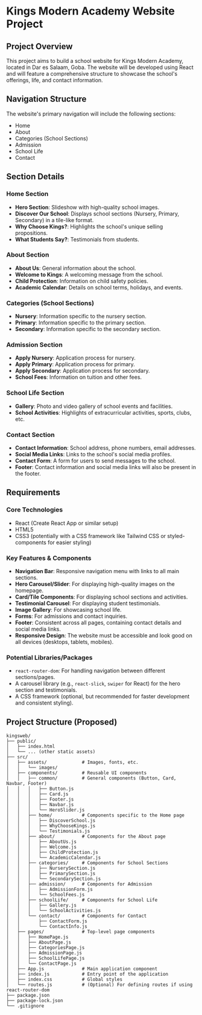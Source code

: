# Kings Modern Academy Website Project

## Project Overview

This project aims to build a school website for Kings Modern Academy, located in Dar es Salaam, Goba. The website will be developed using React and will feature a comprehensive structure to showcase the school's offerings, life, and contact information.

## Navigation Structure

The website's primary navigation will include the following sections:
- Home
- About
- Categories (School Sections)
- Admission
- School Life
- Contact

## Section Details

### Home Section
- **Hero Section**: Slideshow with high-quality school images.
- **Discover Our School**: Displays school sections (Nursery, Primary, Secondary) in a tile-like format.
- **Why Choose Kings?**: Highlights the school's unique selling propositions.
- **What Students Say?**: Testimonials from students.

### About Section
- **About Us**: General information about the school.
- **Welcome to Kings**: A welcoming message from the school.
- **Child Protection**: Information on child safety policies.
- **Academic Calendar**: Details on school terms, holidays, and events.

### Categories (School Sections)
- **Nursery**: Information specific to the nursery section.
- **Primary**: Information specific to the primary section.
- **Secondary**: Information specific to the secondary section.

### Admission Section
- **Apply Nursery**: Application process for nursery.
- **Apply Primary**: Application process for primary.
- **Apply Secondary**: Application process for secondary.
- **School Fees**: Information on tuition and other fees.

### School Life Section
- **Gallery**: Photo and video gallery of school events and facilities.
- **School Activities**: Highlights of extracurricular activities, sports, clubs, etc.

### Contact Section
- **Contact Information**: School address, phone numbers, email addresses.
- **Social Media Links**: Links to the school's social media profiles.
- **Contact Form**: A form for users to send messages to the school.
- **Footer**: Contact information and social media links will also be present in the footer.

## Requirements

### Core Technologies
- React (Create React App or similar setup)
- HTML5
- CSS3 (potentially with a CSS framework like Tailwind CSS or styled-components for easier styling)

### Key Features & Components
- **Navigation Bar**: Responsive navigation menu with links to all main sections.
- **Hero Carousel/Slider**: For displaying high-quality images on the homepage.
- **Card/Tile Components**: For displaying school sections and activities.
- **Testimonial Carousel**: For displaying student testimonials.
- **Image Gallery**: For showcasing school life.
- **Forms**: For admissions and contact inquiries.
- **Footer**: Consistent across all pages, containing contact details and social media links.
- **Responsive Design**: The website must be accessible and look good on all devices (desktops, tablets, mobiles).

### Potential Libraries/Packages
- `react-router-dom`: For handling navigation between different sections/pages.
- A carousel library (e.g., `react-slick`, `swiper` for React) for the hero section and testimonials.
- A CSS framework (optional, but recommended for faster development and consistent styling).

## Project Structure (Proposed)

```
kingsweb/
├── public/
│   ├── index.html
│   └── ... (other static assets)
├── src/
│   ├── assets/             # Images, fonts, etc.
│   │   └── images/
│   ├── components/         # Reusable UI components
│   │   ├── common/         # General components (Button, Card, Navbar, Footer)
│   │   │   ├── Button.js
│   │   │   ├── Card.js
│   │   │   ├── Footer.js
│   │   │   ├── Navbar.js
│   │   │   └── HeroSlider.js
│   │   ├── home/           # Components specific to the Home page
│   │   │   ├── DiscoverSchool.js
│   │   │   ├── WhyChooseKings.js
│   │   │   └── Testimonials.js
│   │   ├── about/          # Components for the About page
│   │   │   ├── AboutUs.js
│   │   │   ├── Welcome.js
│   │   │   ├── ChildProtection.js
│   │   │   └── AcademicCalendar.js
│   │   ├── categories/     # Components for School Sections
│   │   │   ├── NurserySection.js
│   │   │   ├── PrimarySection.js
│   │   │   └── SecondarySection.js
│   │   ├── admission/      # Components for Admission
│   │   │   ├── AdmissionForm.js
│   │   │   └── SchoolFees.js
│   │   ├── schoolLife/     # Components for School Life
│   │   │   ├── Gallery.js
│   │   │   └── SchoolActivities.js
│   │   └── contact/        # Components for Contact
│   │       ├── ContactForm.js
│   │       └── ContactInfo.js
│   ├── pages/              # Top-level page components
│   │   ├── HomePage.js
│   │   ├── AboutPage.js
│   │   ├── CategoriesPage.js
│   │   ├── AdmissionPage.js
│   │   ├── SchoolLifePage.js
│   │   └── ContactPage.js
│   ├── App.js              # Main application component
│   ├── index.js            # Entry point of the application
│   ├── index.css           # Global styles
│   └── routes.js           # (Optional) For defining routes if using react-router-dom
├── package.json
├── package-lock.json
└── .gitignore
